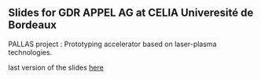 ## Slides for GDR APPEL AG at CELIA Univeresité de Bordeaux 

PALLAS project : Prototyping accelerator based on laser-plasma technologies.

last version of the slides [here](https://kevincassou.github.io/slides/CS-IN2P3/slides/PALLAS-AGGDR-2022.html)




